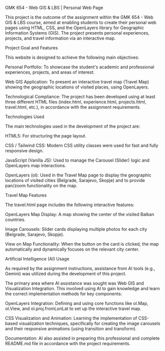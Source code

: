 GMK 654 - Web GIS & LBS | Personal Web Page

This project is the outcome of the assignment within the GMK 654 - Web GIS & LBS course, aimed at enabling students to create their personal web pages using HTML, CSS, and the OpenLayers library for Geographic Information Systems (GIS). The project presents personal experiences, projects, and travel information via an interactive map.

Project Goal and Features

This website is designed to achieve the following main objectives:

Personal Portfolio: To showcase the student's academic and professional experiences, projects, and areas of interest.

Web GIS Application: To present an interactive travel map (Travel Map) showing the geographic locations of visited places, using OpenLayers.

Technological Compliance: The project has been developed using at least three different HTML files (index.html, experience.html, projects.html, travel.html, etc.), in accordance with the assignment requirements.

Technologies Used

The main technologies used in the development of the project are:

HTML5: For structuring the page layout.

CSS / Tailwind CSS: Modern CSS utility classes were used for fast and fully responsive design.

JavaScript (Vanilla JS): Used to manage the Carousel (Slider) logic and OpenLayers map interactions.

OpenLayers (ol): Used in the Travel Map page to display the geographic locations of visited cities (Belgrade, Sarajevo, Skopje) and to provide pan/zoom functionality on the map.

Travel Map Features

The travel.html page includes the following interactive features:

OpenLayers Map Display: A map showing the center of the visited Balkan countries.

Image Carousels: Slider cards displaying multiple photos for each city (Belgrade, Sarajevo, Skopje).

View on Map Functionality: When the button on the card is clicked, the map automatically and dynamically focuses on the relevant city center.

Artificial Intelligence (AI) Usage

As required by the assignment instructions, assistance from AI tools (e.g., Gemini) was utilized during the development of this project.

The primary area where AI assistance was sought was Web GIS and Visualization Integration. This involved using AI to gain knowledge and learn the correct implementation methods for key components:

OpenLayers Integration: Defining and using core functions like ol.Map, ol.View, and ol.proj.fromLonLat to set up the interactive travel map.

CSS Visualization and Animation: Learning the implementation of CSS-based visualization techniques, specifically for creating the image carousels and their responsive animations (using transition and transform).

Documentation: AI also assisted in preparing this professional and complete README.md file in accordance with the project requirements.
